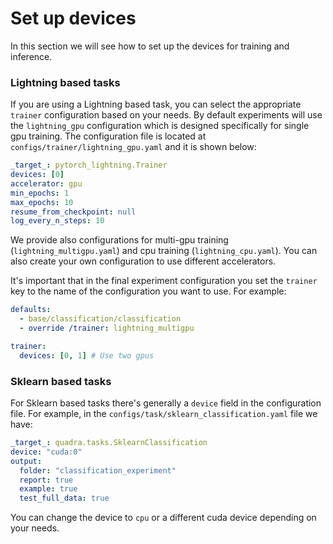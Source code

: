 # Set up devices

In this section we will see how to set up the devices for training and inference.

### Lightning based tasks

If you are using a Lightning based task, you can select the appropriate `trainer` configuration based on your needs. By default experiments will use the `lightning_gpu` configuration which is designed specifically for single gpu training. The configuration file is located at `configs/trainer/lightning_gpu.yaml` and it is shown below:

```yaml
_target_: pytorch_lightning.Trainer
devices: [0]
accelerator: gpu
min_epochs: 1
max_epochs: 10
resume_from_checkpoint: null
log_every_n_steps: 10
```

We provide also configurations for multi-gpu training (`lightning_multigpu.yaml`) and cpu training (`lightning_cpu.yaml`). You can also create your own configuration to use different accelerators.

It's important that in the final experiment configuration you set the `trainer` key to the name of the configuration you want to use. For example:

```yaml
defaults:
  - base/classification/classification
  - override /trainer: lightning_multigpu

trainer:
  devices: [0, 1] # Use two gpus
```

### Sklearn based tasks

For Sklearn based tasks there's generally a `device` field in the configuration file. For example, in the `configs/task/sklearn_classification.yaml` file we have:

```yaml
_target_: quadra.tasks.SklearnClassification
device: "cuda:0"
output:
  folder: "classification_experiment"
  report: true
  example: true
  test_full_data: true
```

You can change the device to `cpu` or a different cuda device depending on your needs.




